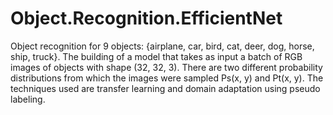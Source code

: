 # Object.Recognition.EfficientNet
Object recognition for 9 objects:  {airplane, car, bird, cat, deer, dog, horse, ship, truck}.  The building of a model that takes as input a batch of RGB images of objects with shape (32, 32, 3). There are two different probability distributions from which the images were sampled Ps(x, y) and Pt(x, y). The techniques used are transfer learning and domain adaptation using pseudo labeling.

